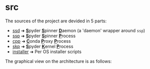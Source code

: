 # src

The sources of the project are devided in 5 parts:

- [ssd](/src/ssd) ➜ <ins>**S**</ins>pyder <ins>**S**</ins>pinner <ins>**D**</ins>aemon (a 'daemon' wrapper around `ssp`)
- [ssp](/src/ssp) ➜ <ins>**S**</ins>pyder <ins>**S**</ins>pinner <ins>**P**</ins>rocess
- [cpp](/src/cpp) ➜ <ins>**C**</ins>onda <ins>**P**</ins>roxy <ins>**P**</ins>rocess
- [skp](/src/skp) ➜ <ins>**S**</ins>pyder <ins>**K**</ins>ernel <ins>**P**</ins>rocess
- [installer](/src/installer) ➜ Per OS installer scripts

The graphical view on the architecture is as follows:

